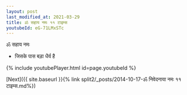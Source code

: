 ```yaml
---
layout: post
last_modified_at: 2021-03-29
title: ॐ सहाय नमः ११ टाइम्स
youtubeId: eG-71LMxSTc
---
```

 
 
 ॐ सहाय नमः  
 
 -  जिसके पास बड़ा धैर्य है 
 
  
 
  
 
 
 
 
 
 


{% include youtubePlayer.html id=page.youtubeId %}
 
[Next]({{ site.baseurl }}{% link  split2/_posts/2014-10-17-ॐ निवेदनाया नमः ११ टाइम्स.md%})
 
